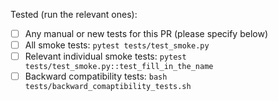<!-- Describe the changes in this PR -->



<!-- Describe the tests ran -->
<!-- Unit tests (tests/test_*.py) are part of GitHub CI; below are tests that launch on the cloud. -->

Tested (run the relevant ones):

- [ ] Any manual or new tests for this PR (please specify below)
- [ ] All smoke tests: `pytest tests/test_smoke.py` 
- [ ] Relevant individual smoke tests: `pytest tests/test_smoke.py::test_fill_in_the_name` 
- [ ] Backward compatibility tests: `bash tests/backward_comaptibility_tests.sh`
